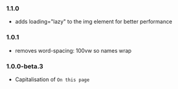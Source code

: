 ### 1.1.0

* adds loading="lazy" to the img element for better performance

### 1.0.1

* removes word-spacing: 100vw so names wrap

### 1.0.0-beta.3

* Capitalisation of `On this page`
